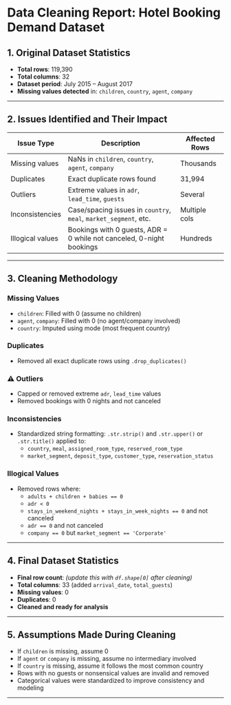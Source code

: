 #  Data Cleaning Report: Hotel Booking Demand Dataset

## 1. Original Dataset Statistics
- **Total rows**: 119,390  
- **Total columns**: 32  
- **Dataset period**: July 2015 – August 2017  
- **Missing values detected** in: `children`, `country`, `agent`, `company`

---

## 2. Issues Identified and Their Impact

| Issue Type                 | Description                                                                  | Affected Rows |
|---------------------------|-------------------------------------------------------------------------------|---------------|
| Missing values            | NaNs in `children`, `country`, `agent`, `company`                            | Thousands     |
| Duplicates                | Exact duplicate rows found                                                   | 31,994        |
| Outliers                  | Extreme values in `adr`, `lead_time`, `guests`                               | Several       |
| Inconsistencies           | Case/spacing issues in `country`, `meal`, `market_segment`, etc.             | Multiple cols |
| Illogical values          | Bookings with 0 guests, ADR = 0 while not canceled, 0-night bookings          | Hundreds      |

---

## 3. Cleaning Methodology

###  Missing Values
- `children`: Filled with 0 (assume no children)
- `agent`, `company`: Filled with 0 (no agent/company involved)
- `country`: Imputed using mode (most frequent country)

###  Duplicates
- Removed all exact duplicate rows using `.drop_duplicates()`

### ⚠ Outliers
- Capped or removed extreme `adr`, `lead_time` values
- Removed bookings with 0 nights and not canceled

###  Inconsistencies
- Standardized string formatting: `.str.strip()` and `.str.upper()` or `.str.title()` applied to:
  - `country`, `meal`, `assigned_room_type`, `reserved_room_type`
  - `market_segment`, `deposit_type`, `customer_type`, `reservation_status`

###  Illogical Values
- Removed rows where:
  - `adults + children + babies == 0`
  - `adr < 0`
  - `stays_in_weekend_nights + stays_in_week_nights == 0` and not canceled
  - `adr == 0` and not canceled
  - `company == 0` but `market_segment == 'Corporate'`

---

## 4. Final Dataset Statistics
- **Final row count**: *(update this with `df.shape[0]` after cleaning)*  
- **Total columns**: 33 (added `arrival_date`, `total_guests`)
- **Missing values**: 0  
- **Duplicates**: 0  
- **Cleaned and ready for analysis**

---

## 5. Assumptions Made During Cleaning

- If `children` is missing, assume 0
- If `agent` or `company` is missing, assume no intermediary involved
- If `country` is missing, assume it follows the most common country
- Rows with no guests or nonsensical values are invalid and removed
- Categorical values were standardized to improve consistency and modeling

---
